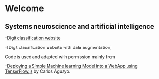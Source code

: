 # Welcome

## Systems neuroscience and artificial intelligence

-[Digit classification website](https://shleong11.github.io/digit_classification_website/tfjs.html)

-[Digit classification website with data augmentation]

Code is used and adapted with permission mainly from

-[Deploying a Simple Machine learning Model into a WebApp using TensorFlow.js](https://towardsdatascience.com/deploying-sample-machine-learning-model-into-a-webapp-using-tensorflow-js-3609c297fb04) by Carlos Aguayo.

